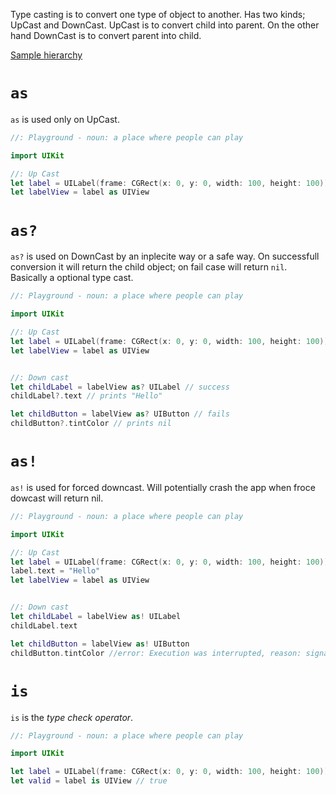 Type casting is to convert one type of object to another. Has two kinds; UpCast and DownCast. UpCast is to convert child into 
parent. On the other hand DownCast is to convert parent into child.

[Sample hierarchy](http://what-when-how.com/wp-content/uploads/2011/08/tmp125_thumb.jpg)

# `as`
`as` is used only on UpCast.
```swift
//: Playground - noun: a place where people can play

import UIKit

//: Up Cast
let label = UILabel(frame: CGRect(x: 0, y: 0, width: 100, height: 100))
let labelView = label as UIView
```

# `as?`
`as?` is used on DownCast by an inplecite way or a safe way. On successfull conversion it will return the child object; on
fail case will return `nil`. Basically a optional type cast.
```swift
//: Playground - noun: a place where people can play

import UIKit

//: Up Cast
let label = UILabel(frame: CGRect(x: 0, y: 0, width: 100, height: 100))
let labelView = label as UIView


//: Down cast
let childLabel = labelView as? UILabel // success
childLabel?.text // prints "Hello"

let childButton = labelView as? UIButton // fails
childButton?.tintColor // prints nil
```

# `as!`
`as!` is used for forced downcast. Will potentially crash the app when froce dowcast will return nil.
```swift
//: Playground - noun: a place where people can play

import UIKit

//: Up Cast
let label = UILabel(frame: CGRect(x: 0, y: 0, width: 100, height: 100))
label.text = "Hello"
let labelView = label as UIView


//: Down cast
let childLabel = labelView as! UILabel
childLabel.text

let childButton = labelView as! UIButton
childButton.tintColor //error: Execution was interrupted, reason: signal SIGABRT.
```

# `is`
`is` is the *type check operator*.
```swift
//: Playground - noun: a place where people can play

import UIKit

let label = UILabel(frame: CGRect(x: 0, y: 0, width: 100, height: 100))
let valid = label is UIView // true
```
